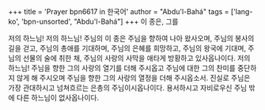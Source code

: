 +++
title = 'Prayer bpn6617 in 한국어'
author = "Abdu'l-Bahá"
tags = ['lang-ko', 'bpn-unsorted', "Abdu'l-Bahá"]
+++
이 종은, 그를

저의 하느님! 저의 하느님! 주님의 이 종은 주님을 향하여 나아 왔사오며, 주님의 봉사의 길을 걷고, 주님의 총애를 기대하며, 주님의 은혜를 희망하고, 주님의 왕국에 기대며, 주님의 선물의 술에 취한 채, 주님의 사랑의 사막을 애타게 방황하고 있사옵나이다. 저의 하느님! 주님을 향한 그의 사랑의 열기를 더해 주시옵고 주님에 대한 그의 찬미를 중단하지 않게 해 주시오며 주님을 향한 그의 사랑의 열정을 더해 주시옵소서.
진실로 주님은 가장 관대하시고 넘쳐흐르는 은총의 주님이시옵나이다. 용서하시고 자비로우신 주님 밖에 다른 하느님이 없사옵나이다.
